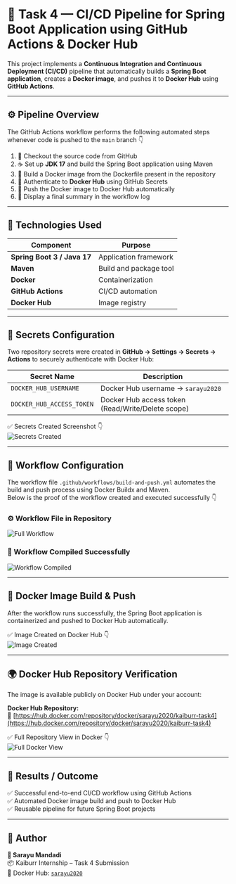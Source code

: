 # 🧩 Task 4 — CI/CD Pipeline for Spring Boot Application using GitHub Actions & Docker Hub

This project implements a **Continuous Integration and Continuous Deployment (CI/CD)** pipeline that automatically builds a **Spring Boot application**, creates a **Docker image**, and pushes it to **Docker Hub** using **GitHub Actions**.

---

## ⚙️ Pipeline Overview

The GitHub Actions workflow performs the following automated steps whenever code is pushed to the `main` branch 👇  

1. 🧾 Checkout the source code from GitHub  
2. ☕ Set up **JDK 17** and build the Spring Boot application using Maven  
3. 🐳 Build a Docker image from the Dockerfile present in the repository  
4. 🔐 Authenticate to **Docker Hub** using GitHub Secrets  
5. 🚀 Push the Docker image to Docker Hub automatically  
6. 🎉 Display a final summary in the workflow log  

---

## 🧰 Technologies Used

| Component | Purpose |
|------------|----------|
| **Spring Boot 3 / Java 17** | Application framework |
| **Maven** | Build and package tool |
| **Docker** | Containerization |
| **GitHub Actions** | CI/CD automation |
| **Docker Hub** | Image registry |

---

## 🧠 Secrets Configuration

Two repository secrets were created in **GitHub → Settings → Secrets → Actions** to securely authenticate with Docker Hub:

| Secret Name | Description |
|--------------|--------------|
| `DOCKER_HUB_USERNAME` | Docker Hub username → `sarayu2020` |
| `DOCKER_HUB_ACCESS_TOKEN` | Docker Hub access token (Read/Write/Delete scope) |

✅ Secrets Created Screenshot 👇  
![Secrets Created](https://github.com/Sara1220-up/Kaiburr-Task-1/raw/main/Task%204/Secrete%20codes_Created.png)

---

## 🧩 Workflow Configuration

The workflow file `.github/workflows/build-and-push.yml` automates the build and push process using Docker Buildx and Maven.  
Below is the proof of the workflow created and executed successfully 👇  

### ⚙️ Workflow File in Repository
![Full Workflow](https://github.com/Sara1220-up/Kaiburr-Task-1/raw/main/Task%204/full_workflow.png)

### 🧱 Workflow Compiled Successfully
![Workflow Compiled](https://github.com/Sara1220-up/Kaiburr-Task-1/raw/main/Task%204/workflow_compiled.png)

---

## 🐳 Docker Image Build & Push

After the workflow runs successfully, the Spring Boot application is containerized and pushed to Docker Hub automatically.

✅ Image Created on Docker Hub 👇  
![Image Created](https://github.com/Sara1220-up/Kaiburr-Task-1/raw/main/Task%204/image_created.png)

---

## 🌍 Docker Hub Repository Verification

The image is available publicly on Docker Hub under your account:

**Docker Hub Repository:**  
🔗 [https://hub.docker.com/repository/docker/sarayu2020/kaiburr-task4](https://hub.docker.com/repository/docker/sarayu2020/kaiburr-task4)

✅ Full Repository View in Docker 👇  
![Full Docker View](https://github.com/Sara1220-up/Kaiburr-Task-1/raw/main/Task%204/Full_view_in_Docker.png)

---

## 🏁 Results / Outcome

✅ Successful end-to-end CI/CD workflow using GitHub Actions  
✅ Automated Docker image build and push to Docker Hub  
✅ Reusable pipeline for future Spring Boot projects  

---

## 🧩 Author

**👤 Sarayu Mandadi**  
📦 Kaiburr Internship – Task 4 Submission  
📧 Docker Hub: [`sarayu2020`](https://hub.docker.com/u/sarayu2020)

